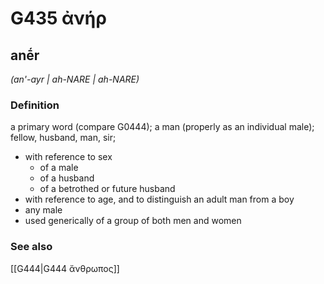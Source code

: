 # G435 ἀνήρ

## anḗr

_(an'-ayr | ah-NARE | ah-NARE)_

### Definition

a primary word (compare G0444); a man (properly as an individual male); fellow, husband, man, sir; 

- with reference to sex
  - of a male
  - of a husband
  - of a betrothed or future husband
- with reference to age, and to distinguish an adult man from a boy
- any male
- used generically of a group of both men and women

### See also

[[G444|G444 ἄνθρωπος]]

